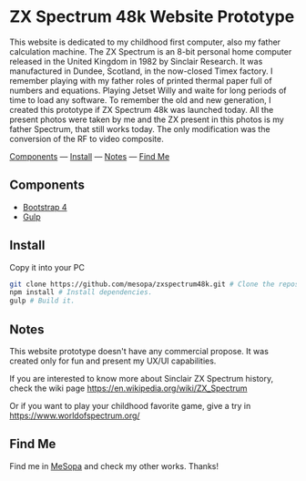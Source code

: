 # ZX Spectrum 48k Website Prototype

This website is dedicated to my childhood first computer, also my father calculation machine. The ZX Spectrum is an 8-bit personal home computer released in the United Kingdom in 1982 by Sinclair Research. It was manufactured in Dundee, Scotland, in the now-closed Timex factory. I remember playing with my father roles of printed thermal paper full of numbers and equations. Playing Jetset Willy and waite for long periods of time to load any software. To remember the old and new generation, I created this prototype if ZX Spectrum 48k was launched today. All the present photos were taken by me and the ZX present in this photos is my father Spectrum, that still works today. The only modification was the conversion of the RF to video composite.

<div>
  <a href="#components">Components</a>
  &mdash;
  <a href="#install">Install</a>
  &mdash;
  <a href="#notes">Notes</a>
  &mdash;
  <a href="#find-me">Find Me</a>
</div>

Components
----------

* [Bootstrap 4](http://getbootstrap.com/)
* [Gulp](https://gulpjs.com/)

Install
-------

Copy it into your PC

```sh
git clone https://github.com/mesopa/zxspectrum48k.git # Clone the repository.
npm install # Install dependencies.
gulp # Build it.
```

Notes
-----

This website prototype doesn't have any commercial propose. It was created only for fun and present my UX/UI capabilities.

If you are interested to know more about Sinclair ZX Spectrum history, check the wiki page https://en.wikipedia.org/wiki/ZX_Spectrum

Or if you want to play your childhood favorite game, give a try in https://www.worldofspectrum.org/

Find Me
-------

Find me in [MeSopa](https://mesopa.com/) and check my other works.
Thanks!
